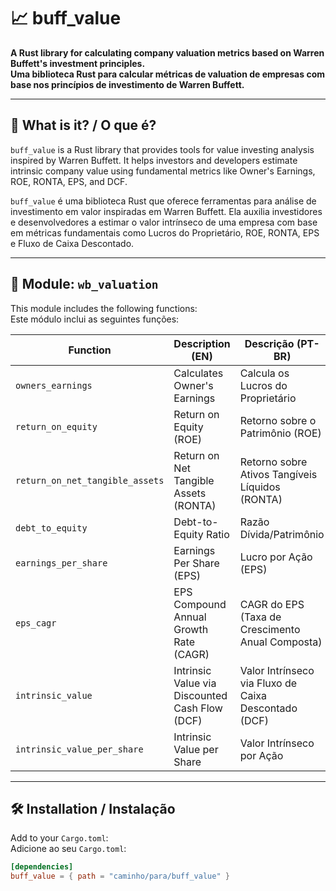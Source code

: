 # 📈 buff_value

**A Rust library for calculating company valuation metrics based on Warren Buffett's investment principles.**  
**Uma biblioteca Rust para calcular métricas de valuation de empresas com base nos princípios de investimento de Warren Buffett.**

---

## 🧠 What is it? / O que é?

`buff_value` is a Rust library that provides tools for value investing analysis inspired by Warren Buffett. It helps investors and developers estimate intrinsic company value using fundamental metrics like Owner's Earnings, ROE, RONTA, EPS, and DCF.

`buff_value` é uma biblioteca Rust que oferece ferramentas para análise de investimento em valor inspiradas em Warren Buffett. Ela auxilia investidores e desenvolvedores a estimar o valor intrínseco de uma empresa com base em métricas fundamentais como Lucros do Proprietário, ROE, RONTA, EPS e Fluxo de Caixa Descontado.

---

## 🧩 Module: `wb_valuation`

This module includes the following functions:  
Este módulo inclui as seguintes funções:

| Function                            | Description (EN)                                                       | Descrição (PT-BR)                                                  |
|-------------------------------------|------------------------------------------------------------------------|---------------------------------------------------------------------|
| `owners_earnings`                  | Calculates Owner's Earnings                                            | Calcula os Lucros do Proprietário                                  |
| `return_on_equity`                | Return on Equity (ROE)                                                 | Retorno sobre o Patrimônio (ROE)                                   |
| `return_on_net_tangible_assets`   | Return on Net Tangible Assets (RONTA)                                  | Retorno sobre Ativos Tangíveis Líquidos (RONTA)                    |
| `debt_to_equity`                  | Debt-to-Equity Ratio                                                   | Razão Dívida/Patrimônio                                            |
| `earnings_per_share`             | Earnings Per Share (EPS)                                               | Lucro por Ação (EPS)                                               |
| `eps_cagr`                        | EPS Compound Annual Growth Rate (CAGR)                                 | CAGR do EPS (Taxa de Crescimento Anual Composta)                   |
| `intrinsic_value`                | Intrinsic Value via Discounted Cash Flow (DCF)                         | Valor Intrínseco via Fluxo de Caixa Descontado (DCF)               |
| `intrinsic_value_per_share`      | Intrinsic Value per Share                                              | Valor Intrínseco por Ação                                          |

---

## 🛠 Installation / Instalação

Add to your `Cargo.toml`:  
Adicione ao seu `Cargo.toml`:

```toml
[dependencies]
buff_value = { path = "caminho/para/buff_value" }
